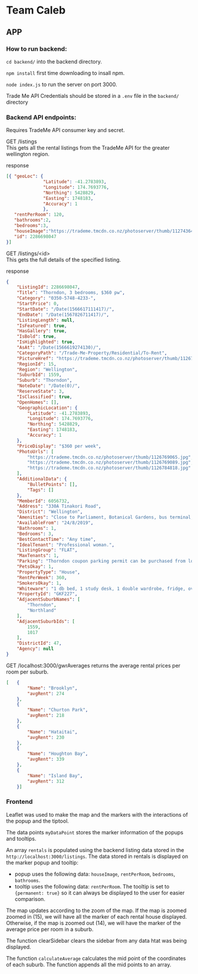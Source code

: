# Team Caleb

## APP

### How to run backend:

`cd backend/` into the backend directory.

`npm install`  first time downloading to insall npm.

`node index.js` to run the server on port 3000.

Trade Me API Credentials should be stored in a `.env` file in the `backend/` directory

### Backend API endpoints:

Requires TradeMe API consumer key and secret.

GET /listings   
This gets all the rental listings from the TradeMe API for the greater wellington region.

response
```json
[{ "geoLoc": {
              "Latitude": -41.2783893,
              "Longitude": 174.7693776,
              "Northing": 5428829,
              "Easting": 1748183,
              "Accuracy": 1
              },      
   "rentPerRoom": 120,
   "bathrooms":2,
   "bedrooms":3,
   "houseImage":"https://trademe.tmcdn.co.nz/photoserver/thumb/1127436451.jpg",
   "id": 2286698047
}] 
```


GET /listings/\<id>  
This gets the full details of the specified listing.

response
```json
{
    "ListingId": 2286698047,
    "Title": "Thorndon, 3 bedrooms, $360 pw",
    "Category": "0350-5748-4233-",
    "StartPrice": 0,
    "StartDate": "/Date(1566617111417)/",
    "EndDate": "/Date(1567826711417)/",
    "ListingLength": null,
    "IsFeatured": true,
    "HasGallery": true,
    "IsBold": true,
    "IsHighlighted": true,
    "AsAt": "/Date(1566619274130)/",
    "CategoryPath": "/Trade-Me-Property/Residential/To-Rent",
    "PictureHref": "https://trademe.tmcdn.co.nz/photoserver/thumb/1126769123.jpg",
    "RegionId": 15,
    "Region": "Wellington",
    "SuburbId": 1559,
    "Suburb": "Thorndon",
    "NoteDate": "/Date(0)/",
    "ReserveState": 3,
    "IsClassified": true,
    "OpenHomes": [],
    "GeographicLocation": {
        "Latitude": -41.2783893,
        "Longitude": 174.7693776,
        "Northing": 5428829,
        "Easting": 1748183,
        "Accuracy": 1
    },
    "PriceDisplay": "$360 per week",
    "PhotoUrls": [
        "https://trademe.tmcdn.co.nz/photoserver/thumb/1126769065.jpg",
        "https://trademe.tmcdn.co.nz/photoserver/thumb/1126769089.jpg",
        "https://trademe.tmcdn.co.nz/photoserver/thumb/1126784818.jpg"
    ],
    "AdditionalData": {
        "BulletPoints": [],
        "Tags": []
    },
    "MemberId": 6056732,
    "Address": "330A Tinakori Road",
    "District": "Wellington",
    "Amenities": "Close to Parliament, Botanical Gardens, bus terminal, railway station, and local amenities",
    "AvailableFrom": "24/8/2019",
    "Bathrooms": 1,
    "Bedrooms": 3,
    "BestContactTime": "Any time",
    "IdealTenant": "Professional woman.",
    "ListingGroup": "FLAT",
    "MaxTenants": 1,
    "Parking": "Thorndon coupon parking permit can be purchased from local Council",
    "PetsOkay": 1,
    "PropertyType": "House",
    "RentPerWeek": 360,
    "SmokersOkay": 1,
    "Whiteware": "1 db bed, 1 study desk, 1 double wardrobe, fridge, oven, microwave, washing machine and dishwasher",
    "PropertyId": "GKF227",
    "AdjacentSuburbNames": [
        "Thorndon",
        "Northland"
    ],
    "AdjacentSuburbIds": [
        1559,
        1017
    ],
    "DistrictId": 47,
    "Agency": null
}
```

GET /localhost:3000/gwrAverages
returns the average rental prices per room per suburb.

```json
[   {
        "Name": "Brooklyn",
        "avgRent": 274
    },
    {
        "Name": "Churton Park",
        "avgRent": 218
    },
    {
        "Name": "Hataitai",
        "avgRent": 230
    },
    {
        "Name": "Houghton Bay",
        "avgRent": 339
    },
    {
        "Name": "Island Bay",
        "avgRent": 312
    }]
```

### Frontend 

Leaflet was used to make the map and the markers with the interactions of the popup and the tiptool.

The data points `myDataPoint` stores the marker information of the popups and tooltips.

An array `rentals` is populated using the backend listing data stored in the `http://localhost:3000/listings`. The data stored in rentals is displayed on the marker popup and tooltip:
*  popup uses the following data: `houseImage`, `rentPerRoom`, `bedrooms`, `bathrooms`.
*  tooltip uses the following data: `rentPerRoom`. The tooltip is set to `{permanent: true}` so it can always be displayed to the user for easier comparison.

The map updates according to the zoom of the map. If the map is zoomed zoomed in (15), we will have all the marker of each rental house displayed. Otherwise, if the map is zoomed out (14), we will have the marker of the average price per room in a suburb.

The function clearSidebar clears the sidebar from any data htat was being displayed.

The function `calculateAverage` calculates the mid point of the coordinates of each suburb. The function appends all the mid points to an array.
